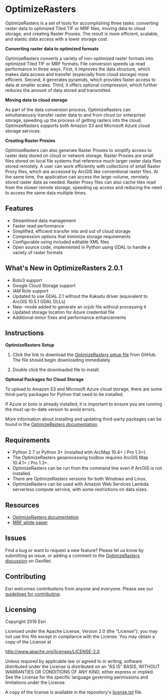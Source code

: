 
OptimizeRasters
===============

OptimizeRasters is a set of tools for accomplishing three tasks: converting raster data to optimized Tiled TIF or MRF files, moving data to cloud storage, and creating Raster Proxies. The result is more efficient, scalable, and elastic data access with a lower storage cost. 

**Converting raster data to optimized formats**

OptimizeRasters converts a variety of non-optimized raster formats into optimized Tiled TIF or MRF formats. File conversion speeds up read performance in three ways. First, it improves the data structure, which makes data access and transfer (especially from cloud storage) more efficient. Second, it generates pyramids, which provides faster access to data at smaller scales. Third, it offers optional compression, which further reduces the amount of data stored and transmitted.  

**Moving data to cloud storage**

As part of the data conversion process, OptimizeRasters can simultaneously transfer raster data to and from cloud (or enterprise) storage, speeding up the process of getting rasters into the cloud. OptimizeRasters supports both Amazon S3 and Microsoft Azure cloud storage services.

**Creating Raster Proxies**

OptimizeRasters can also generate Raster Proxies to simplify access to raster data stored on cloud or network storage. 
Raster Proxies are small files stored on local file systems that reference much larger raster data files stored remotely. A user can work efficiently with collections of small Raster Proxy files, which are accessed by ArcGIS like conventional raster files. At the same time, the application can access the large-volume, remotely stored raster data as needed. Raster Proxy files can also cache tiles read from the slower remote storage, speeding up access and reducing the need to access the same data multiple times.

## Features
* Streamlined data management 
* Faster read performance
* Simplified, efficient transfer into and out of cloud storage 
* Compression options that minimize storage requirements 
* Configurable using included editable XML files
* Open source code, implemented in Python using GDAL to handle a variety of raster formats

## What's New in OptimizeRasters 2.0.1
* Boto3 support
* Google Cloud Storage support
* IAM Role support
* Updated to use GDAL 2.1 without the Kakadu driver (equivalent to ArcGIS 10.5.1 GDAL DLLs)
* New -mode added to generate an orjob file without processing it
* Updated storage location for Azure credential file 
* Additional minor fixes and performance enhancements

## Instructions
**OptimizeRasters Setup**

1. Click the link to download the [OptimizeRasters setup file](https://github.com/Esri/OptimizeRasters/raw/master/Setup/OptimizeRastersToolsSetup.exe) from GitHub. The file should begin downloading immediately. 

2. Double click the downloaded file to install.

**Optional Packages for Cloud Storage**

To upload to Amazon S3 and Microsoft Azure cloud storage, there are some third-party packages for Python that need to be installed. 

If Azure or boto is already installed, it is important to ensure you are running the most up-to-date version to avoid errors.

More information about installing and updating third-party packages can be found in the [OptimizeRasters documentation](https://github.com/Esri/OptimizeRasters/tree/master/Documentation).

## Requirements

* Python 2.7 or Python 3+ (installed with ArcMap 10.4+ / Pro 1.3+). 
* The OptimizeRasters geoprocessing toolbox requires ArcGIS Map 10.4.1+ / Pro 1.3+.
* OptimizeRasters can be run from the command line even if ArcGIS is not installed.
* There are OptimizeRasters versions for both Windows and Linux. 
* OptimizeRasters can be used with Amazon Web Services Lambda serverless compute service, with some restrictions on data sizes.

## Resources

* [OptimizeRasters documentation](https://github.com/Esri/OptimizeRasters/tree/master/Documentation)
* [MRF white paper]( http://esriurl.com/MRF)


## Issues

Find a bug or want to request a new feature? Please let us know by submitting an issue, or adding a comment to the [OptimizeRasters discussion](https://geonet.esri.com/message/690662-optimizerasters) on GeoNet.

## Contributing

Esri welcomes contributions from anyone and everyone. Please see our [guidelines for contributing](https://github.com/esri/contributing).

## Licensing
Copyright 2016 Esri

Licensed under the Apache License, Version 2.0 (the "License");
you may not use this file except in compliance with the License.
You may obtain a copy of the License at

   http://www.apache.org/licenses/LICENSE-2.0

Unless required by applicable law or agreed to in writing, software
distributed under the License is distributed on an "AS IS" BASIS,
WITHOUT WARRANTIES OR CONDITIONS OF ANY KIND, either express or implied.
See the License for the specific language governing permissions and
limitations under the License.

A copy of the license is available in the repository's [license.txt](https://github.com/Esri/OptimizeRasters/blob/master/LICENSE) file.

 
